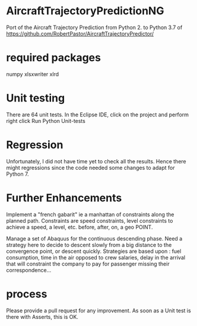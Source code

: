 # AircraftTrajectoryPredictionNG
Port of the Aircraft Trajectory Prediction from Python 2. to Python 3.7
of 
https://github.com/RobertPastor/AircraftTrajectoryPredictor/

# required packages
numpy
xlsxwriter
xlrd

# Unit testing

There are 64 unit tests. In the Eclipse IDE, click on the project and perform right click Run Python Unit-tests

# Regression

Unfortunately, I did not have time yet to check all the results.
Hence there might regressions since the code needed some changes to adapt for Python 7.

# Further Enhancements

Implement a "french gabarit" ie a manhattan of constraints along the planned path. Constraints are speed constraints, level constraints to achieve a speed, a level, etc. before, after, on, a geo POINT.

Manage a set of Abaquus for the continuous descending phase.
Need a strategy here to decide to descent slowly from a big distance to the convergence point, or descent quickly.
Strategies are based upon : fuel consumption, time in the air opposed to crew salaries, delay in the arrival that will constraint the company to pay for passenger missing their correspondence...

# process

Please provide a pull request for any improvement. As soon as a Unit test is there with Asserts, this is OK.
